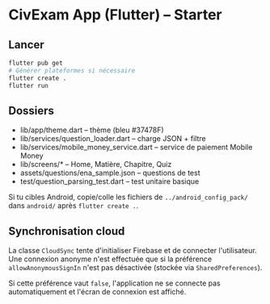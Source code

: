# CivExam App (Flutter) – Starter

## Lancer
```bash
flutter pub get
# Générer plateformes si nécessaire
flutter create .
flutter run
```

## Dossiers
- lib/app/theme.dart – thème (bleu #37478F)
- lib/services/question_loader.dart – charge JSON + filtre
- lib/services/mobile_money_service.dart – service de paiement Mobile Money
- lib/screens/* – Home, Matière, Chapitre, Quiz
- assets/questions/ena_sample.json – questions de test
- test/question_parsing_test.dart – test unitaire basique

Si tu cibles Android, copie/colle les fichiers de `../android_config_pack/` dans `android/` après `flutter create .`.

## Synchronisation cloud

La classe `CloudSync` tente d'initialiser Firebase et de connecter
l'utilisateur. Une connexion anonyme n'est effectuée que si la préférence
`allowAnonymousSignIn` n'est pas désactivée (stockée via
`SharedPreferences`).

Si cette préférence vaut `false`, l'application ne se connecte pas
automatiquement et l'écran de connexion est affiché.
